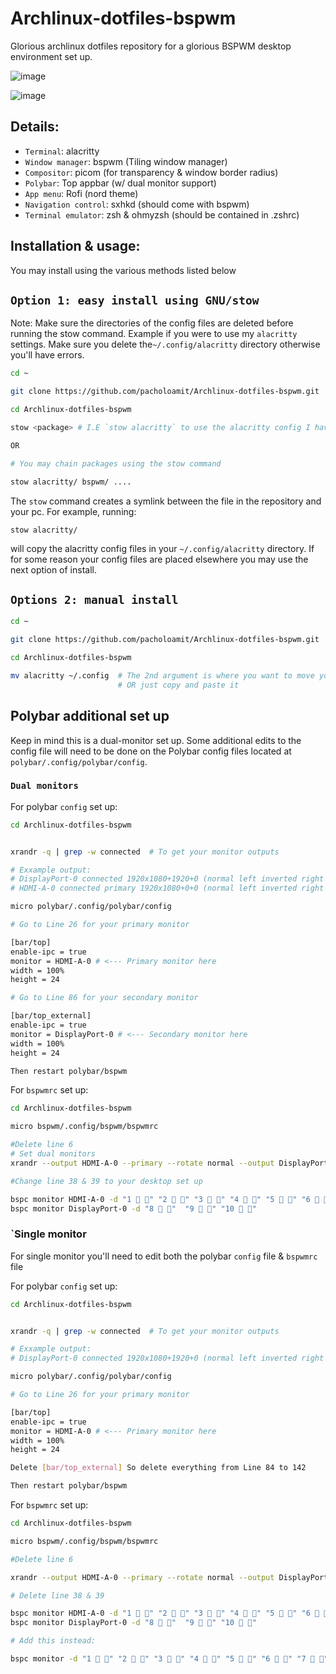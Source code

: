 # Archlinux-dotfiles-bspwm

Glorious archlinux dotfiles repository for a glorious BSPWM desktop environment set up.

![image](https://user-images.githubusercontent.com/69985528/124698871-57cc0980-df1c-11eb-9ea6-e02543909292.png)

![image](https://user-images.githubusercontent.com/69985528/124699391-4a634f00-df1d-11eb-9d26-de7ccadc0e78.png)

## Details:

- `Terminal`: alacritty
- `Window manager`: bspwm (Tiling window manager)
- `Compositor`: picom (for transparency & window border radius)
- `Polybar`: Top appbar (w/ dual monitor support)
- `App menu`: Rofi (nord theme)
- `Navigation control`: sxhkd (should come with bspwm)
- `Terminal emulator`: zsh & ohmyzsh (should be contained in .zshrc)

## Installation & usage:

You may install using the various methods listed below

## `Option 1: easy install using GNU/stow`

Note: Make sure the directories of the config files are deleted before running the stow command.
Example if you were to use my `alacritty` settings. Make sure you delete the`~/.config/alacritty`
directory otherwise you'll have errors.

```bash
cd ~

git clone https://github.com/pacholoamit/Archlinux-dotfiles-bspwm.git

cd Archlinux-dotfiles-bspwm

stow <package> # I.E `stow alacritty` to use the alacritty config I have

OR

# You may chain packages using the stow command

stow alacritty/ bspwm/ ....

```

The `stow` command creates a symlink between the file in the repository and your pc. For example, running:

```
stow alacritty/
```

will copy the alacritty config files in your `~/.config/alacritty` directory. If for some reason your config files are placed elsewhere you may use the next option of install.

## `Options 2: manual install`

```bash
cd ~

git clone https://github.com/pacholoamit/Archlinux-dotfiles-bspwm.git

cd Archlinux-dotfiles-bspwm

mv alacritty ~/.config  # The 2nd argument is where you want to move your files to
                        # OR just copy and paste it

```

## Polybar additional set up

Keep in mind this is a dual-monitor set up. Some additional edits to the config file will need to be done on the Polybar config files located at `polybar/.config/polybar/config`.

### `Dual monitors`

For polybar `config` set up:

```bash
cd Archlinux-dotfiles-bspwm


xrandr -q | grep -w connected  # To get your monitor outputs

# Exxample output:
# DisplayPort-0 connected 1920x1080+1920+0 (normal left inverted right x axis y axis) 476mm x 268mm
# HDMI-A-0 connected primary 1920x1080+0+0 (normal left inverted right x axis y axis) 531mm x 299mm

micro polybar/.config/polybar/config

# Go to Line 26 for your primary monitor

[bar/top]
enable-ipc = true
monitor = HDMI-A-0 # <--- Primary monitor here
width = 100%
height = 24

# Go to Line 86 for your secondary monitor

[bar/top_external]
enable-ipc = true
monitor = DisplayPort-0 # <--- Secondary monitor here
width = 100%
height = 24

Then restart polybar/bspwm
```

For `bspwmrc` set up:

```bash
cd Archlinux-dotfiles-bspwm

micro bspwm/.config/bspwm/bspwmrc

#Delete line 6
# Set dual monitors
xrandr --output HDMI-A-0 --primary --rotate normal --output DisplayPort-0 --rotate normal --right-of HDMI-A-0 &

#Change line 38 & 39 to your desktop set up

bspc monitor HDMI-A-0 -d "1  " "2  " "3  " "4  " "5  " "6  " "7  "
bspc monitor DisplayPort-0 -d "8  "  "9  " "10  "


```

### `Single monitor

For single monitor you'll need to edit both the polybar `config` file &
`bspwmrc` file

For polybar `config` set up:

```bash
cd Archlinux-dotfiles-bspwm


xrandr -q | grep -w connected  # To get your monitor outputs

# Exxample output:
# DisplayPort-0 connected 1920x1080+1920+0 (normal left inverted right x axis y axis) 476mm x 268mm

micro polybar/.config/polybar/config

# Go to Line 26 for your primary monitor

[bar/top]
enable-ipc = true
monitor = HDMI-A-0 # <--- Primary monitor here
width = 100%
height = 24

Delete [bar/top_external] So delete everything from Line 84 to 142

Then restart polybar/bspwm

```

For `bspwmrc` set up:

```bash
cd Archlinux-dotfiles-bspwm

micro bspwm/.config/bspwm/bspwmrc

#Delete line 6

xrandr --output HDMI-A-0 --primary --rotate normal --output DisplayPort-0 --rotate normal --right-of HDMI-A-0 &

# Delete line 38 & 39

bspc monitor HDMI-A-0 -d "1  " "2  " "3  " "4  " "5  " "6  " "7  "
bspc monitor DisplayPort-0 -d "8  "  "9  " "10  "

# Add this instead:

bspc monitor -d "1  " "2  " "3  " "4  " "5  " "6  " "7  " "8  "  "9  " "10  "
```
